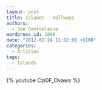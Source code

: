```yaml
---
layout: post
title: Islands - Hallways
authors:
  - Joe Gantdelaine
wordpress_id: 1000
date: "2012-02-24 11:02:00 +0100"
categories:
  - Artistes
tags:
  - Islands
---
```


{% youtube Czi0F_Ovaws %}
